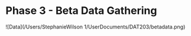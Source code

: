 # Phase 3 - Beta Data Gathering

![Data](/Users/StephanieWilson 1/UserDocuments/DAT203/betadata.png)
